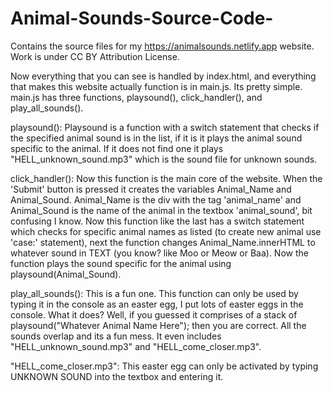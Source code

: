 # Animal-Sounds-Source-Code-
Contains the source files for my https://animalsounds.netlify.app website. Work is under CC BY Attribution License.

Now everything that you can see is handled by index.html, and everything that makes this website actually function is in main.js. Its pretty simple.
main.js has three functions, playsound(), click_handler(), and play_all_sounds(). 

playsound():
Playsound is a function with a switch statement that checks if the specified animal sound is in the list, if it is it plays the animal sound specific to the animal.
If it does not find one it plays "HELL_unknown_sound.mp3" which is the sound file for unknown sounds.

click_handler():
Now this function is the main core of the website. When the 'Submit' button is pressed it creates the variables Animal_Name and Animal_Sound. Animal_Name is the div with the tag 'animal_name'
and Animal_Sound is the name of the animal in the textbox 'animal_sound', bit confusing I know. Now this function like the last has a switch statement which checks for specific
animal names as listed (to create new animal use 'case:' statement), next the function changes Animal_Name.innerHTML to whatever sound in TEXT (you know? like Moo or Meow or Baa).
Now the function plays the sound specific for the animal using playsound(Animal_Sound).

play_all_sounds():
This is a fun one. This function can only be used by typing it in the console as an easter egg, I put lots of easter eggs in the console.
What it does? Well, if you guessed it comprises of a stack of playsound("Whatever Animal Name Here"); then you are correct.
All the sounds overlap and its a fun mess. It even includes "HELL_unknown_sound.mp3" and "HELL_come_closer.mp3".

"HELL_come_closer.mp3":
This easter egg can only be activated by typing UNKNOWN SOUND into the textbox and entering it.
